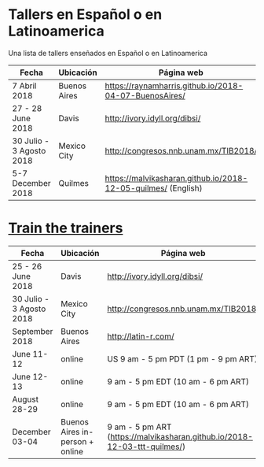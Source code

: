 # Tallers en Español o en Latinoamerica

Una lista de tallers enseñados en Español o en Latinoamerica

| Fecha | Ubicación |  Página web |
| --- | --- | --- |
| 7 Abril 2018 | Buenos Aires |  https://raynamharris.github.io/2018-04-07-BuenosAires/ |
| 27 - 28 June 2018 | Davis | http://ivory.idyll.org/dibsi/
| 30 Julio - 3 Agosto 2018 | Mexico City | http://congresos.nnb.unam.mx/TIB2018/ |
| 5-7 December 2018 | Quilmes | https://malvikasharan.github.io/2018-12-05-quilmes/ (English)|

# [Train the trainers](https://carpentries.github.io/instructor-training/)

| Fecha | Ubicación |  Página web | notes |
| --- | --- | --- | --- |
| 25 - 26 June 2018 | Davis | http://ivory.idyll.org/dibsi/ | happening in person |
| 30 Julio - 3 Agosto 2018 | Mexico City | http://congresos.nnb.unam.mx/TIB2018/ | suggested |
| September 2018 |  Buenos Aires | http://latin-r.com/ | suggested | 
| June 11-12 | online | US 9 am - 5 pm PDT  (1 pm - 9 pm ART)
| June 12-13 | online | 9 am - 5 pm EDT (10 am - 6 pm ART)
| August 28-29 | online | 9 am - 5 pm EDT (10 am - 6 pm ART)
| December 03-04 | Buenos Aires in-person + online | 9 am - 5 pm ART (https://malvikasharan.github.io/2018-12-03-ttt-quilmes/) | English

